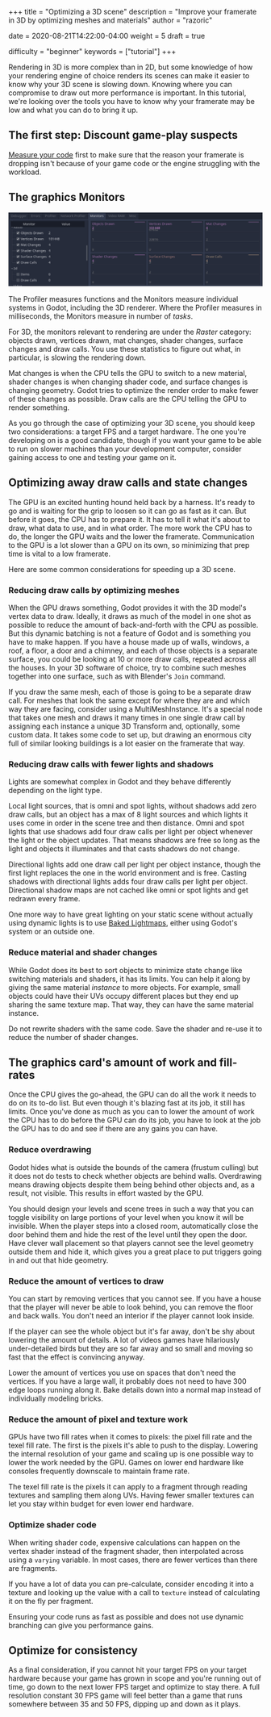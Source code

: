 +++
title = "Optimizing a 3D scene"
description = "Improve your framerate in 3D by optimizing meshes and materials"
author = "razoric"

date = 2020-08-21T14:22:00-04:00
weight = 5
draft = true

difficulty = "beginner"
keywords = ["tutorial"]
+++

Rendering in 3D is more complex than in 2D, but some knowledge of how your rendering engine of choice renders its scenes can make it easier to know why your 3D scene is slowing down. Knowing where you can compromise to draw out more performance is important. In this tutorial, we're looking over the tools you have to know why your framerate may be low and what you can do to bring it up.

## The first step: Discount game-play suspects

[Measure your code](../../gdscript/optimization-measure) first to make sure that the reason your framerate is dropping isn't because of your game code or the engine struggling with the workload.

## The graphics Monitors

![The Godot monitors](monitors.png)

The Profiler measures functions and the Monitors measure individual systems in Godot, including the 3D renderer. Where the Profiler measures in milliseconds, the Monitors measure in number of _tasks_.

For 3D, the monitors relevant to rendering are under the _Raster_ category: objects drawn, vertices drawn, mat changes, shader changes, surface changes and draw calls. You use these statistics to figure out what, in particular, is slowing the rendering down.

Mat changes is when the CPU tells the GPU to switch to a new material, shader changes is when changing shader code, and surface changes is changing geometry. Godot tries to optimize the render order to make fewer of these changes as possible. Draw calls are the CPU telling the GPU to render something.

As you go through the case of optimizing your 3D scene, you should keep two considerations: a target FPS and a target hardware. The one you're developing on is a good candidate, though if you want your game to be able to run on slower machines than your development computer, consider gaining access to one and testing your game on it.

## Optimizing away draw calls and state changes

The GPU is an excited hunting hound held back by a harness. It's ready to go and is waiting for the grip to loosen so it can go as fast as it can. But before it goes, the CPU has to prepare it. It has to tell it what it's about to draw, what data to use, and in what order. The more work the CPU has to do, the longer the GPU waits and the lower the framerate. Communication to the GPU is a lot slower than a GPU on its own, so minimizing that prep time is vital to a low framerate.

Here are some common considerations for speeding up a 3D scene.

### Reducing draw calls by optimizing meshes

When the GPU draws something, Godot provides it with the 3D model's vertex data to draw. Ideally, it draws as much of the model in one shot as possible to reduce the amount of back-and-forth with the CPU as possible. But this dynamic batching is not a feature of Godot and is something you have to make happen. If you have a house made up of walls, windows, a roof, a floor, a door and a chimney, and each of those objects is a separate surface, you could be looking at 10 or more draw calls, repeated across all the houses. In your 3D software of choice, try to combine such meshes together into one surface, such as with Blender's `Join` command.

If you draw the same mesh, each of those is going to be a separate draw call. For meshes that look the same except for where they are and which way they are facing, consider using a MultiMeshInstance. It's a special node that takes one mesh and draws it many times in one single draw call by assigning each instance a unique 3D Transform and, optionally, some custom data. It takes some code to set up, but drawing an enormous city full of similar looking buildings is a lot easier on the framerate that way.

### Reducing draw calls with fewer lights and shadows

Lights are somewhat complex in Godot and they behave differently depending on the light type.

Local light sources, that is omni and spot lights, without shadows add zero draw calls, but an object has a max of 8 light sources and which lights it uses come in order in the scene tree and then distance. Omni and spot lights that use shadows add four draw calls per light per object whenever the light or the object updates. That means shadows are free so long as the light and objects it illuminates and that casts shadows do not change.

Directional lights add one draw call per light per object instance, though the first light replaces the one in the world environment and is free. Casting shadows with directional lights adds four draw calls per light per object. Directional shadow maps are not cached like omni or spot lights and get redrawn every frame.

One more way to have great lighting on your static scene without actually using dynamic lights is to use [Baked Lightmaps](https://docs.godotengine.org/en/stable/tutorials/3d/baked_lightmaps.html), either using Godot's system or an outside one.

### Reduce material and shader changes

While Godot does its best to sort objects to minimize state change like switching materials and shaders, it has its limits. You can help it along by giving the same material _instance_ to more objects. For example, small objects could have their UVs occupy different places but they end up sharing the same texture map. That way, they can have the same material instance.

Do not rewrite shaders with the same code. Save the shader and re-use it to reduce the number of shader changes.

## The graphics card's amount of work and fill-rates

Once the CPU gives the go-ahead, the GPU can do all the work it needs to do on its to-do list. But even though it's blazing fast at its job, it still has limits. Once you've done as much as you can to lower the amount of work the CPU has to do before the GPU can do its job, you have to look at the job the GPU has to do and see if there are any gains you can have.

### Reduce overdrawing

Godot hides what is outside the bounds of the camera (frustum culling) but it does not do tests to check whether objects are behind walls. Overdrawing means drawing objects despite them being behind other objects and, as a result, not visible. This results in effort wasted by the GPU.

You should design your levels and scene trees in such a way that you can toggle visibility on large portions of your level when you know it will be invisible. When the player steps into a closed room, automatically close the door behind them and hide the rest of the level until they open the door. Have clever wall placement so that players cannot see the level geometry outside them and hide it, which gives you a great place to put triggers going in and out that hide geometry.

### Reduce the amount of vertices to draw

You can start by removing vertices that you cannot see. If you have a house that the player will never be able to look behind, you can remove the floor and back walls. You don't need an interior if the player cannot look inside.

If the player can see the whole object but it's far away, don't be shy about lowering the amount of details. A lot of videos games have hilariously under-detailed birds but they are so far away and so small and moving so fast that the effect is convincing anyway.

Lower the amount of vertices you use on spaces that don't need the vertices. If you have a large wall, it probably does not need to have 300 edge loops running along it. Bake details down into a normal map instead of individually modeling bricks.

### Reduce the amount of pixel and texture work

GPUs have two fill rates when it comes to pixels: the pixel fill rate and the texel fill rate. The first is the pixels it's able to push to the display. Lowering the internal resolution of your game and scaling up is one possible way to lower the work needed by the GPU. Games on lower end hardware like consoles frequently downscale to maintain frame rate.

The texel fill rate is the pixels it can apply to a fragment through reading textures and sampling them along UVs. Having fewer smaller textures can let you stay within budget for even lower end hardware.

### Optimize shader code

When writing shader code, expensive calculations can happen on the vertex shader instead of the fragment shader, then interpolated across using a `varying` variable. In most cases, there are fewer vertices than there are fragments.

If you have a lot of data you can pre-calculate, consider encoding it into a texture and looking up the value with a call to `texture` instead of calculating it on the fly per fragment.

Ensuring your code runs as fast as possible and does not use dynamic branching can give you performance gains.

## Optimize for consistency

As a final consideration, if you cannot hit your target FPS on your target hardware because your game has grown in scope and you're running out of time, go down to the next lower FPS target and optimize to stay there. A full resolution constant 30 FPS game will feel better than a game that runs somewhere between 35 and 50 FPS, dipping up and down as it plays.
